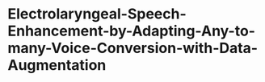 # Electrolaryngeal-Speech-Enhancement-by-Adapting-Any-to-many-Voice-Conversion-with-Data-Augmentation